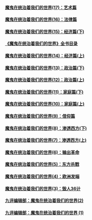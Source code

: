 #### [魔鬼在统治着我们的世界(17)：艺术篇](../pages/nsc422/n10499093.md?t=01130304)
#### [魔鬼在统治着我们的世界(16)：法律篇](../pages/nsc422/n10485969.md?t=01130304)
#### [魔鬼在统治着我们的世界(15)：经济篇(下)](../pages/nsc422/n10469975.md?t=01130304)
#### [《魔鬼在统治着我们的世界》全书目录](../pages/nsc422/n10464261.md?t=01130304)
#### [魔鬼在统治着我们的世界(14)：经济篇(上)](../pages/nsc422/n10457370.md?t=01130304)
#### [魔鬼在统治着我们的世界(13)：政治篇(下)](../pages/nsc422/n10448270.md?t=01130304)
#### [魔鬼在统治着我们的世界(12)：政治篇(上)](../pages/nsc422/n10444576.md?t=01130304)
#### [魔鬼在统治着我们的世界(11)：家庭篇(下)](../pages/nsc422/n10440961.md?t=01130304)
#### [魔鬼在统治着我们的世界(10)：家庭篇(上)](../pages/nsc422/n10435448.md?t=01130304)
#### [魔鬼在统治着我们的世界(9)：信仰篇](../pages/nsc422/n10432159.md?t=01130304)
#### [魔鬼在统治着我们的世界(8)：渗透西方(下)](../pages/nsc422/n10429603.md?t=01130304)
#### [魔鬼在统治着我们的世界(7)：渗透西方(上)](../pages/nsc422/n10426013.md?t=01130304)
#### [魔鬼在统治着我们的世界(6)：输出革命](../pages/nsc422/n10421536.md?t=01130304)
#### [魔鬼在统治着我们的世界(5)：东方杀戮](../pages/nsc422/n10417707.md?t=01130304)
#### [魔鬼在统治着我们的世界(4)：欧洲发端](../pages/nsc422/n10414890.md?t=01130304)
#### [魔鬼在统治着我们的世界(3)：毁人36计](../pages/nsc422/n10411583.md?t=01130304)
#### [九评编辑部：魔鬼在统治着我们的世界(2)](../pages/nsc422/n10410036.md?t=01130304)
#### [九评编辑部：魔鬼在统治着我们的世界 (1)](../pages/nsc422/n10406825.md?t=01130304)
